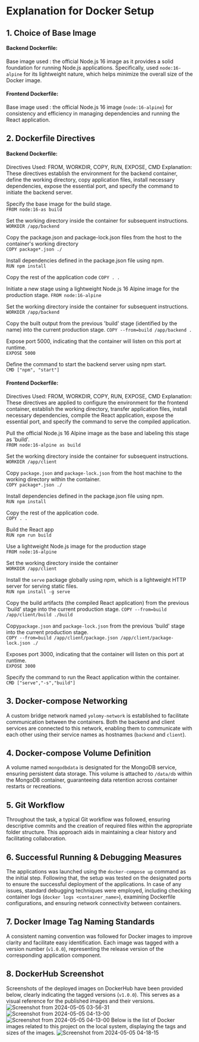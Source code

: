 # Explanation for Docker Setup

## 1. Choice of Base Image
#### Backend Dockerfile:
Base image used : the official Node.js 16 image as it provides a solid foundation for running Node.js applications. Specifically, used `node:16-alpine` for its lightweight nature, which helps minimize the overall size of the Docker image.

#### Frontend Dockerfile:
Base image used : the official Node.js 16 image (`node:16-alpine`) for consistency and efficiency in managing dependencies and running the React application.

## 2. Dockerfile Directives

#### Backend Dockerfile:

Directives Used: FROM, WORKDIR, COPY, RUN, EXPOSE, CMD Explanation: These directives establish the environment for the backend container, define the working directory, copy application files, install necessary dependencies, expose the essential port, and specify the command to initiate the backend server.

Specify the base image for the build stage.  
`FROM node:16-as build`

Set the working directory inside the container for subsequent instructions.  
`WORKDIR /app/backend`

Copy the package.json and package-lock.json files from the host to the container's working directory  
`COPY package*.json ./`

Install dependencies defined in the package.json file using npm.  
`RUN npm install`

Copy the rest of the application code
`COPY . .`

Initiate a new stage using a lightweight Node.js 16 Alpine image for the production stage.
``FROM node:16-alpine``

Set the working directory inside the container for subsequent instructions.  
`WORKDIR /app/backend`

Copy the built output from the previous 'build' stage (identified by the name) into the current production stage.
`COPY --from=build /app/backend .`

Expose port 5000, indicating that the container will listen on this port at runtime.  
`EXPOSE 5000`

Define the command to start the backend server using npm start.  
`CMD ["npm", "start"]`

#### Frontend Dockerfile:
Directives Used: FROM, WORKDIR, COPY, RUN, EXPOSE, CMD Explanation: These directives are applied to configure the environment for the frontend container, establish the working directory, transfer application files, install necessary dependencies, compile the React application, expose the essential port, and specify the command to serve the compiled application.

Pull the official Node.js 16 Alpine image as the base and labeling this stage as 'build'.  
`FROM node:16-alpine as build`

Set the working directory inside the container for subsequent instructions.  
`WORKDIR /app/client`

Copy `package.json` and `package-lock.json` from the host machine to the working directory within the container.  
`COPY package*.json ./`

Install dependencies defined in the package.json file using npm.  
`RUN npm install`

Copy the rest of the application code.  
`COPY . .`

Build the React app  
`RUN npm run build`

Use a lightweight Node.js image for the production stage  
`FROM node:16-alpine`

Set the working directory inside the container  
`WORKDIR /app/client`

Install the `serve` package globally using npm, which is a lightweight HTTP server for serving static files.  
`RUN npm install -g serve`

Copy the build artifacts (the compiled React application) from the previous 'build' stage into the current production stage.
`COPY --from=build /app/client/build ./build`  

Copy`package.json` and `package-lock.json` from the previous 'build' stage into the current production stage.  
`COPY --from=build /app/client/package.json /app/client/package-lock.json ./`

Exposes port 3000, indicating that the container will listen on this port at runtime.  
`EXPOSE 3000`

Specify the command to run the React application within the container.  
`CMD ["serve","-s","build"]`

## 3. Docker-compose Networking

A custom bridge network named `yolomy-network` is established to facilitate communication between the containers. Both the backend and client services are connected to this network, enabling them to communicate with each other using their service names as hostnames (`backend` and `client`).

## 4. Docker-compose Volume Definition

A volume named `mongodbdata` is designated for the MongoDB service, ensuring persistent data storage. This volume is attached to `/data/db` within the MongoDB container, guaranteeing data retention across container restarts or recreations.
 
## 5. Git Workflow

Throughout the task, a typical Git workflow was followed, ensuring descriptive commits and the creation of required files within the appropriate folder structure. This approach aids in maintaining a clear history and facilitating collaboration.

## 6.  Successful Running & Debugging Measures

The applications was launched using the `docker-compose up` command as the initial step. Following that, the setup was tested on the designated ports to ensure the successful deployment of the applications. In case of any issues, standard debugging techniques were employed, including checking container logs (`docker logs <container_name>`), examining Dockerfile configurations, and ensuring network connectivity between containers.

## 7. Docker Image Tag Naming Standards

A consistent naming convention was followed for Docker images to improve clarity and facilitate easy identification. Each image was tagged with a version number (`v1.0.0`), representing the release version of the corresponding application component.

## 8.  DockerHub Screenshot

Screenshots of the deployed images on DockerHub have been provided below, clearly indicating the tagged versions (`v1.0.0`). This serves as a visual reference for the published images and their versions.
![Screenshot from 2024-05-05 03-56-31](https://github.com/Meresia13/alx-pre_course/assets/106277094/eac6e8e5-166f-4475-a1a7-bd4032042b2b)
![Screenshot from 2024-05-05 04-13-00](https://github.com/Meresia13/alx-pre_course/assets/106277094/8698c9fc-c56c-4ca5-8694-8abc1a2557dd)
![Screenshot from 2024-05-05 04-13-00](https://github.com/Meresia13/alx-pre_course/assets/106277094/32310534-964b-48d0-98f1-bcd2c9ecf3e9)
Below is the list of Docker images related to this project on the local system, displaying the tags and sizes of the images.
![Screenshot from 2024-05-05 04-18-15](https://github.com/Meresia13/alx-pre_course/assets/106277094/d4e040b2-1443-4575-9fab-b4345add7658)
